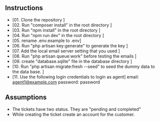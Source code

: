 
## Instructions
 - [01. Clone the repository ]
 - [02. Run "composer install" in the root directory ]
 - [03. Run "npm install" in the root directory ] 
 - [04. Run "npm run dev" in the root directory ] 
 - [05. rename .env.example to .env] 
 - [06. Run "php artisan key:generate" to generate the key ] 
 - [07. Add the local email server setting that you used ] 
 - [08. Run "php artisan queue:work" before testing the emails ] 
 - [09. create "database.sqlite" file in the database directory ] 
 - [10. Run "php artisan migrate:fresh --seed" to seed the dummy data to the data base. ]  
 - [11. Use the following login credentials to login as agent]
        email: agent1@example.com
        password: password

## Assumptions
- The tickets have two status. They are "pending and completed"
- While creating the ticket create an account for the customer.




